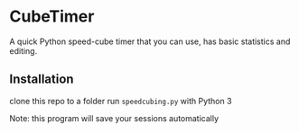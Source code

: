 # CubeTimer
A quick Python speed-cube timer that you can use, has basic statistics and editing.

## Installation

clone this repo to a folder
run `speedcubing.py` with Python 3

Note: this program will save your sessions automatically
